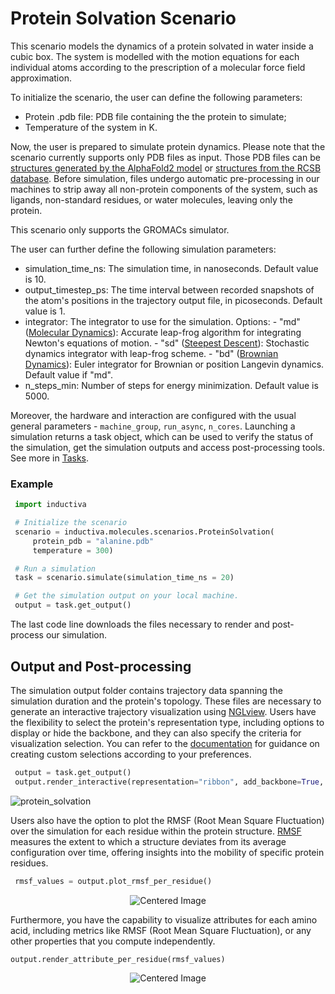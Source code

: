 # Protein Solvation Scenario

This scenario models the dynamics of a protein solvated in water inside a cubic box. The system is modelled with the motion equations for each individual atoms according to the prescription of a molecular force field approximation.

To initialize the scenario, the user can define the following parameters:
- Protein .pdb file: PDB file containing the the protein to simulate;
- Temperature of the system in K.

Now, the user is prepared to simulate protein dynamics. Please note that the scenario currently supports only PDB files as input. Those PDB files can be [structures generated by the AlphaFold2 model](https://alphafold.ebi.ac.uk) or [structures from the RCSB database](https://www.rcsb.org). Before simulation, files undergo automatic pre-processing in our machines to strip away all non-protein components of the system, such as ligands, non-standard residues, or water molecules, leaving only the protein.

This scenario only supports the GROMACs simulator.

The user can further define the following simulation parameters:
- simulation_time_ns: The simulation time, in nanoseconds. Default value is 10.
- output_timestep_ps: The time interval between recorded snapshots of the atom's positions in the trajectory output file, in picoseconds. Default value is 1.
- integrator: The integrator to use for the simulation.
    Options:
                - "md" ([Molecular Dynamics](https://manual.gromacs.org/documentation/2019/reference-manual/algorithms/molecular-dynamics.html)): Accurate leap-frog algorithm for
                integrating Newton's equations of motion.
                - "sd" ([Steepest Descent](https://manual.gromacs.org/current/reference-manual/algorithms/energy-minimization.html)): Stochastic dynamics integrator with
                leap-frog scheme.
                - "bd" ([Brownian Dynamics](https://manual.gromacs.org/documentation/2021.2/reference-manual/algorithms/brownian-dynamics.html)): Euler integrator for Brownian or
                position Langevin dynamics.
    Default value if "md".
- n_steps_min: Number of steps for energy minimization. Default value is 5000.

Moreover, the hardware and interaction are configured with the usual general parameters - `machine_group`, `run_async`, `n_cores`.
 Launching a simulation returns a task object, which can be used to verify the status of the simulation, get the simulation outputs and access post-processing tools. See more in [Tasks](inductiva/README.md).

### Example

```python
 import inductiva

 # Initialize the scenario
 scenario = inductiva.molecules.scenarios.ProteinSolvation(
     protein_pdb = "alanine.pdb"
     temperature = 300)

 # Run a simulation
 task = scenario.simulate(simulation_time_ns = 20)

 # Get the simulation output on your local machine.
 output = task.get_output()
 ```
The last code line downloads the files necessary to render and post-process our simulation.

## Output and Post-processing 
The simulation output folder contains trajectory data spanning the simulation duration and the protein's topology. These files are necessary to generate an interactive trajectory visualization using [NGLview](https://github.com/nglviewer/nglview). Users have the flexibility to select the protein's representation type, including options to display or hide the backbone, and they can also specify the criteria for visualization selection. You can refer to the [documentation](https://nglviewer.org/ngl/api/manual/usage/selection-language.html) for guidance on creating custom selections according to your preferences.

```python
 output = task.get_output()
 output.render_interactive(representation="ribbon", add_backbone=True, selection="protein")
 ```
![protein_solvation](https://github.com/inductiva/inductiva/assets/114397668/e9dfe7d9-9c2b-4be4-90c3-0d68a2a7b9fd)

Users also have the option to plot the RMSF (Root Mean Square Fluctuation) over the simulation for each residue within the protein structure. [RMSF](https://userguide.mdanalysis.org/stable/examples/analysis/alignment_and_rms/rmsf.html) measures the extent to which a structure deviates from its average configuration over time, offering insights into the mobility of specific protein residues. 

```python
 rmsf_values = output.plot_rmsf_per_residue()
 ```
<p align="center">
  <img src="https://github.com/inductiva/inductiva/assets/114397668/811bc191-6944-4b77-a0e2-0ba99b679246" alt="Centered Image">
</p>

Furthermore, you have the capability to visualize attributes for each amino acid, including metrics like RMSF (Root Mean Square Fluctuation), or any other properties that you compute independently.

```python
output.render_attribute_per_residue(rmsf_values)
 ```
<p align="center">
  <img src="https://github.com/inductiva/inductiva/assets/114397668/e9bbe012-030b-4e70-8774-fc2ff7bfb8e4" alt="Centered Image">
</p>
